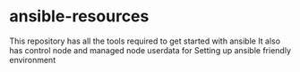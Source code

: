 # ansible-resources
This repository has all the tools required to get started with ansible
It also has control node and managed node userdata for Setting up ansible friendly environment
